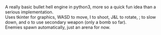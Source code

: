 A really basic bullet hell engine in python3, more so a quick fun idea than a serious implementation.  
Uses tkinter for graphics, WASD to move, I to shoot, J&L to rotate, ; to slow down, and o to use secondary weapon (only a bomb so far).  
Enemies spawn automatically, just an arena for now.
